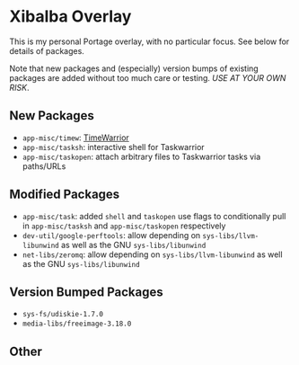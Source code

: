 # Xibalba Overlay

This is my personal Portage overlay, with no particular focus. See below for
details of packages.

Note that new packages and (especially) version bumps of existing packages are
added without too much care or testing. *USE AT YOUR OWN RISK*.

## New Packages

* `app-misc/timew`: [TimeWarrior](https://timewarrior.net)
* `app-misc/tasksh`: interactive shell for Taskwarrior
* `app-misc/taskopen`: attach arbitrary files to Taskwarrior tasks via
  paths/URLs

## Modified Packages

* `app-misc/task`: added `shell` and `taskopen` use flags to conditionally pull
  in `app-misc/tasksh` and `app-misc/taskopen` respectively
* `dev-util/google-perftools`: allow depending on `sys-libs/llvm-libunwind` as
  well as the GNU `sys-libs/libunwind`
* `net-libs/zeromq`: allow depending on `sys-libs/llvm-libunwind` as well as the
  GNU `sys-libs/libunwind`

## Version Bumped Packages

* `sys-fs/udiskie-1.7.0`
* `media-libs/freeimage-3.18.0`

## Other
